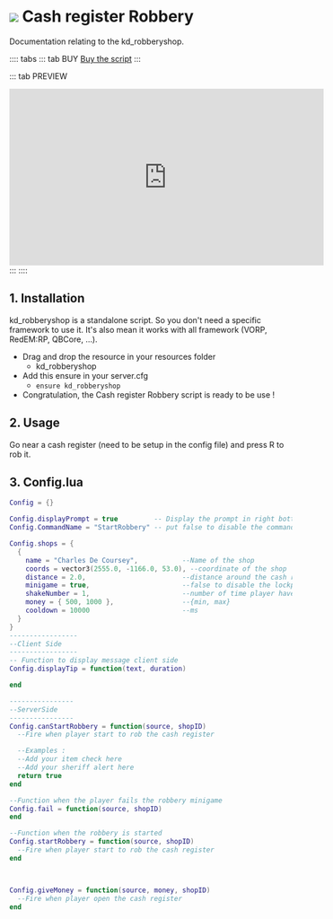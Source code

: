 # <img src='/images/cashregister.webp' /> Cash register Robbery
Documentation relating to the kd_robberyshop.

:::: tabs
::: tab BUY
[Buy the script](https://jumpon-studios.com/redm/cash-register-robbery)
:::

::: tab PREVIEW
<iframe width="560" height="315" src="https://www.youtube.com/embed/SFVCH-31S4A?si=hdSfSBlOr3uCDuRr" title="YouTube video player" frameborder="0" allow="accelerometer; autoplay; clipboard-write; encrypted-media; gyroscope; picture-in-picture; web-share" allowfullscreen></iframe>
:::
::::

## 1. Installation
kd_robberyshop is a standalone script. So you don't need a specific framework to use it. It's also mean it works with all framework (VORP, RedEM:RP, QBCore, …).

- Drag and drop the resource in your resources folder
  - kd_robberyshop
- Add this ensure in your server.cfg
  - `ensure kd_robberyshop`
- Congratulation, the Cash register Robbery script is ready to be use !
## 2. Usage
Go near a cash register (need to be setup in the config file) and press R to rob it.
## 3. Config.lua
```lua
Config = {}

Config.displayPrompt = true         -- Display the prompt in right bottom of the screen
Config.CommandName = "StartRobbery" -- put false to disable the command

Config.shops = {
  {
    name = "Charles De Coursey",           --Name of the shop
    coords = vector3(2555.0, -1166.0, 53.0), --coordinate of the shop
    distance = 2.0,                        --distance around the cash register to display the prompt
    minigame = true,                       --false to disable the lockpick minigame and use the shakeNumber
    shakeNumber = 1,                       --number of time player have to shake the picklock to open the cashregister (only if minigame = false)
    money = { 500, 1000 },                 --{min, max}
    cooldown = 10000                       --ms
  }
}
-----------------
--Client Side
-----------------
-- Function to display message client side
Config.displayTip = function(text, duration)

end

----------------
--ServerSide
----------------
Config.canStartRobbery = function(source, shopID)
  --Fire when player start to rob the cash register

  --Examples :
  --Add your item check here
  --Add your sheriff alert here
  return true
end

--Function when the player fails the robbery minigame
Config.fail = function(source, shopID)
end

--Function when the robbery is started
Config.startRobbery = function(source, shopID)
  --Fire when player start to rob the cash register
end



Config.giveMoney = function(source, money, shopID)
  --Fire when player open the cash register
end

```